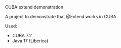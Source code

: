 CUBA extend demonstration

A project to demonstrate that @Extend works in CUBA

Used:
* CUBA 7.2
* Java 17 (Liberica)
